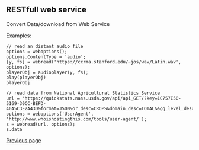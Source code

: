 ## RESTfull web service


Convert Data/download from Web Service

Examples:

```
// read an distant audio file
options = weboptions();
options.ContentType = 'audio';
[y, fs] = webread('https://ccrma.stanford.edu/~jos/wav/Latin.wav', options);
playerObj = audioplayer(y, fs);
play(playerObj)
playerObj
```

```
// read data from National Agricultural Statistics Service
url = 'https://quickstats.nass.usda.gov/api/api_GET/?key=1C757E50-5169-30CC-BEFD-40A5C3E2A43D&format=JSON&or_desc=CROPS&domain_desc=TOTAL&agg_level_desc=COUNTY&state_name=ALABAMA&county_name=AUTAUGA&year=2012';
options = weboptions('UserAgent', 'http://www.whoishostingthis.com/tools/user-agent/'); 
s = webread(url, options);
s.data
```


[Previous page](FEATURES.md)